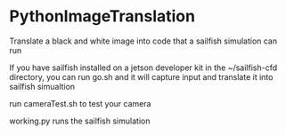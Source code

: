 # PythonImageTranslation
Translate a black and white image into code that a sailfish simulation can run

If you have sailfish installed on a jetson developer kit in the ~/sailfish-cfd directory, you can run go.sh and it will capture input and translate it into sailfish simualtion

run cameraTest.sh to test your camera

working.py runs the sailfish simulation
